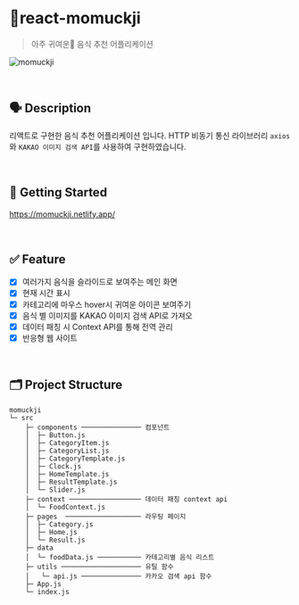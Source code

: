 # 🍱react-momuckji

> 아주 귀여운💞 음식 추천 어플리케이션

![momuckji](https://user-images.githubusercontent.com/51310674/215766761-29fd0419-4780-4c98-8060-6b1b94a72cb2.gif)

<br />

## 🗣️ Description
리액트로 구현한 음식 추천 어플리케이션 입니다. HTTP 비동기 통신 라이브러리 `axios`와 `KAKAO 이미지 검색 API`를 사용하여 구현하였습니다.

<br />

## 🚀 Getting Started
https://momuckji.netlify.app/

<br />

## ✅ Feature
- [x] 여러가지 음식을 슬라이드로 보여주는 메인 화면
- [x] 현재 시간 표시
- [x] 카테고리에 마우스 hover시 귀여운 아이콘 보여주기
- [x] 음식 별 이미지를 KAKAO 이미지 검색 API로 가져오
- [x] 데이터 패칭 시 Context API를 통해 전역 관리
- [x] 반응형 웹 사이트

<br />

## 🗂️ Project Structure
```
momuckji
└─ src
    ├─ components ─────────────── 컴포넌트 
    │  ├─ Button.js
    │  ├─ CategoryItem.js
    │  ├─ CategoryList.js
    │  ├─ CategoryTemplate.js
    │  ├─ Clock.js
    │  ├─ HomeTemplate.js
    │  ├─ ResultTemplate.js
    │  └─ Slider.js
    ├─ context ────────────────── 데이터 패칭 context api
    │  └─ FoodContext.js
    ├─ pages  ─────────────────── 라우팅 페이지 
    │  ├─ Category.js
    │  ├─ Home.js
    │  └─ Result.js
    ├─ data 
    │  └─ foodData.js ─────────── 카테고리별 음식 리스트  
    ├─ utils ──────────────────── 유틸 함수
    │   └─ api.js ─────────────── 카카오 검색 api 함수
    ├─ App.js
    └─ index.js
```
